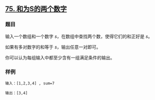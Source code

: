 ## [75. 和为S的两个数字](https://www.acwing.com/problem/content/71/)

### 题目

输入一个数组和一个数字 *s*，在数组中查找两个数，使得它们的和正好是 *s*。

如果有多对数字的和等于 *s*，输出任意一对即可。

你可以认为每组输入中都至少含有一组满足条件的输出。

### 样例

```
输入：[1,2,3,4] , sum=7

输出：[3,4]
```
